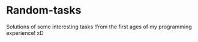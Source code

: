 # Random-tasks
Solutions of some interesting tasks !from the first ages of my programming experience! xD
